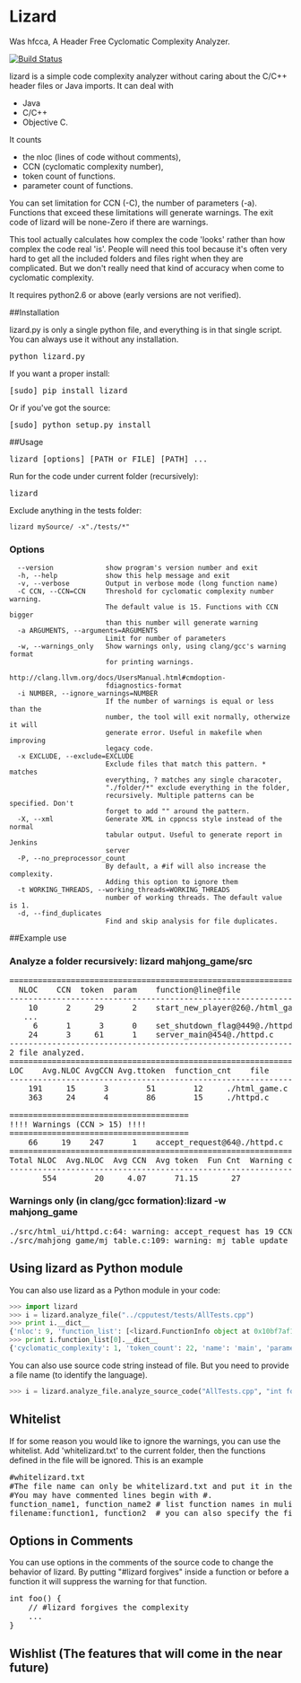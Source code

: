 Lizard
======
Was hfcca, A Header Free Cyclomatic Complexity Analyzer.

[![Build Status](https://travis-ci.org/terryyin/lizard.png?branch=master)](https://travis-ci.org/terryyin/lizard)

lizard is a simple code complexity analyzer without caring about the C/C++ 
header files or Java imports. It can deal with

* Java
* C/C++
* Objective C.

It counts 

* the nloc (lines of code without comments), 
* CCN (cyclomatic complexity number),
* token count of functions.
* parameter count of functions.

You can set limitation for CCN (-C), the number of parameters (-a). Functions
that exceed these limitations will generate warnings. The exit code of lizard
will be none-Zero if there are warnings. 

This tool actually calculates how complex the code 'looks' rather than how
complex the code real 'is'. People will need this tool because it's often very
hard to get all the included folders and files right when they are complicated.
But we don't really need that kind of accuracy when come to cyclomatic
complexity.

It requires python2.6 or above (early versions are not verified).

##Installation

lizard.py is only a single python file, and everything is in that single script. You can always use it without any installation.

<pre>
python lizard.py
</pre>

If you want a proper install:

<pre>
[sudo] pip install lizard
</pre>

Or if you've got the source:

<pre>
[sudo] python setup.py install
</pre>

##Usage

<pre>
lizard [options] [PATH or FILE] [PATH] ... 
</pre>
Run for the code under current folder (recursively):
<pre>
lizard
</pre>
Exclude anything in the tests folder:
```
lizard mySource/ -x"./tests/*"
```

### Options

```
  --version             show program's version number and exit
  -h, --help            show this help message and exit
  -v, --verbose         Output in verbose mode (long function name)
  -C CCN, --CCN=CCN     Threshold for cyclomatic complexity number warning.
                        The default value is 15. Functions with CCN bigger
                        than this number will generate warning
  -a ARGUMENTS, --arguments=ARGUMENTS
                        Limit for number of parameters
  -w, --warnings_only   Show warnings only, using clang/gcc's warning format
                        for printing warnings.
                        http://clang.llvm.org/docs/UsersManual.html#cmdoption-
                        fdiagnostics-format
  -i NUMBER, --ignore_warnings=NUMBER
                        If the number of warnings is equal or less than the
                        number, the tool will exit normally, otherwize it will
                        generate error. Useful in makefile when improving
                        legacy code.
  -x EXCLUDE, --exclude=EXCLUDE
                        Exclude files that match this pattern. * matches
                        everything, ? matches any single characoter,
                        "./folder/*" exclude everything in the folder,
                        recursively. Multiple patterns can be specified. Don't
                        forget to add "" around the pattern.
  -X, --xml             Generate XML in cppncss style instead of the normal
                        tabular output. Useful to generate report in Jenkins
                        server
  -P, --no_preprocessor_count
                        By default, a #if will also increase the complexity.
                        Adding this option to ignore them
  -t WORKING_THREADS, --working_threads=WORKING_THREADS
                        number of working threads. The default value is 1.
  -d, --find_duplicates
                        Find and skip analysis for file duplicates.
```
##Example use
### Analyze a folder recursively: lizard mahjong_game/src
<pre>
==============================================================
  NLOC    CCN  token  param    function@line@file
--------------------------------------------------------------
    10      2     29      2    start_new_player@26@./html_game.c
   ...
     6      1      3      0    set_shutdown_flag@449@./httpd.c
    24      3     61      1    server_main@454@./httpd.c
--------------------------------------------------------------
2 file analyzed.
==============================================================
LOC    Avg.NLOC AvgCCN Avg.ttoken  function_cnt    file
--------------------------------------------------------------
    191     15      3        51        12     ./html_game.c
    363     24      4        86        15     ./httpd.c

======================================
!!!! Warnings (CCN > 15) !!!!
======================================
    66     19    247      1    accept_request@64@./httpd.c
=================================================================================
Total NLOC  Avg.NLOC  Avg CCN  Avg token  Fun Cnt  Warning cnt   Fun Rt   NLOC Rt  
--------------------------------------------------------------------------------
       554        20     4.07      71.15       27            1      0.04    0.12
</pre>
### Warnings only (in clang/gcc formation):lizard -w mahjong_game
<pre>
./src/html_ui/httpd.c:64: warning: accept_request has 19 CCN and 1 params (66 NLOC, 247 tokens)
./src/mahjong_game/mj_table.c:109: warning: mj_table_update_state has 20 CCN and 1 params (72 NLOC, 255 tokens)
</pre>

## Using lizard as Python module
You can also use lizard as a Python module in your code:
```python
>>> import lizard
>>> i = lizard.analyze_file("../cpputest/tests/AllTests.cpp")
>>> print i.__dict__
{'nloc': 9, 'function_list': [<lizard.FunctionInfo object at 0x10bf7af10>], 'filename': '../cpputest/tests/AllTests.cpp'}
>>> print i.function_list[0].__dict__
{'cyclomatic_complexity': 1, 'token_count': 22, 'name': 'main', 'parameter_count': 2, 'nloc': 3, 'long_name': 'main( int ac , const char ** av )', 'start_line': 30}
```
You can also use source code string instead of file. But you need to provide a file name (to identify the language).
```python
>>> i = lizard.analyze_file.analyze_source_code("AllTests.cpp", "int foo(){}")
```
## Whitelist
If for some reason you would like to ignore the warnings, you can use the whitelist. Add 'whitelizard.txt' to the current folder, 
then the functions defined in the file will be ignored. This is an example

<pre>
#whitelizard.txt
#The file name can only be whitelizard.txt and put it in the current folder.
#You may have commented lines begin with #.
function_name1, function_name2 # list function names in mulitple lines or split with comma.
filename:function1, function2  # you can also specify the filename
</pre>

## Options in Comments
You can use options in the comments of the source code to change the behavior of lizard.
By putting "#lizard forgives" inside a function or before a function it will suppress the warning for that function.
<pre>
int foo() {
    // #lizard forgives the complexity
    ...
}
</pre>
## Wishlist (The features that will come in the near future)
